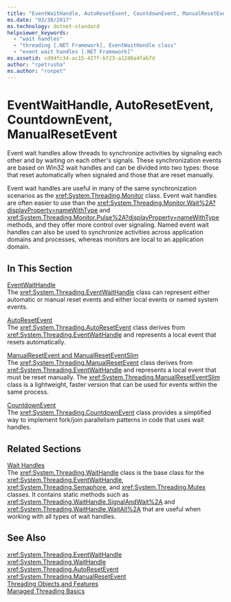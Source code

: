 ```yaml
---
title: "EventWaitHandle, AutoResetEvent, CountdownEvent, ManualResetEvent"
ms.date: "03/30/2017"
ms.technology: dotnet-standard
helpviewer_keywords: 
  - "wait handles"
  - "threading [.NET Framework], EventWaitHandle class"
  - "event wait handles [.NET Framework]"
ms.assetid: cd94fc34-ac15-427f-b723-a1240a4fab7d
author: "rpetrusha"
ms.author: "ronpet"
---
```

# EventWaitHandle, AutoResetEvent, CountdownEvent, ManualResetEvent
Event wait handles allow threads to synchronize activities by signaling each other and by waiting on each other's signals. These synchronization events are based on Win32 wait handles and can be divided into two types: those that reset automatically when signaled and those that are reset manually.  
  
 Event wait handles are useful in many of the same synchronization scenarios as the <xref:System.Threading.Monitor> class. Event wait handles are often easier to use than the <xref:System.Threading.Monitor.Wait%2A?displayProperty=nameWithType> and <xref:System.Threading.Monitor.Pulse%2A?displayProperty=nameWithType> methods, and they offer more control over signaling. Named event wait handles can also be used to synchronize activities across application domains and processes, whereas monitors are local to an application domain.  
  
## In This Section  
 [EventWaitHandle](../../../docs/standard/threading/eventwaithandle.md)  
 The <xref:System.Threading.EventWaitHandle> class can represent either automatic or manual reset events and either local events or named system events.  
  
 [AutoResetEvent](../../../docs/standard/threading/autoresetevent.md)  
 The <xref:System.Threading.AutoResetEvent> class derives from <xref:System.Threading.EventWaitHandle> and represents a local event that resets automatically.  
  
 [ManualResetEvent and ManualResetEventSlim](../../../docs/standard/threading/manualresetevent-and-manualreseteventslim.md)  
 The <xref:System.Threading.ManualResetEvent> class derives from <xref:System.Threading.EventWaitHandle> and represents a local event that must be reset manually. The <xref:System.Threading.ManualResetEventSlim> class is a lightweight, faster version that can be used for events within the same process.  
  
 [CountdownEvent](../../../docs/standard/threading/countdownevent.md)  
 The <xref:System.Threading.CountdownEvent> class provides a simplified way to implement fork/join parallelism patterns in code that uses wait handles.  
  
## Related Sections  
 [Wait Handles](http://msdn.microsoft.com/library/48d10b6f-5fd7-407c-86ab-0179aef72489)  
 The <xref:System.Threading.WaitHandle> class is the base class for the <xref:System.Threading.EventWaitHandle>, <xref:System.Threading.Semaphore>, and <xref:System.Threading.Mutex> classes. It contains static methods such as <xref:System.Threading.WaitHandle.SignalAndWait%2A> and <xref:System.Threading.WaitHandle.WaitAll%2A> that are useful when working with all types of wait handles.  
  
## See Also  
 <xref:System.Threading.EventWaitHandle>  
 <xref:System.Threading.WaitHandle>  
 <xref:System.Threading.AutoResetEvent>  
 <xref:System.Threading.ManualResetEvent>  
 [Threading Objects and Features](../../../docs/standard/threading/threading-objects-and-features.md)  
 [Managed Threading Basics](../../../docs/standard/threading/managed-threading-basics.md)
